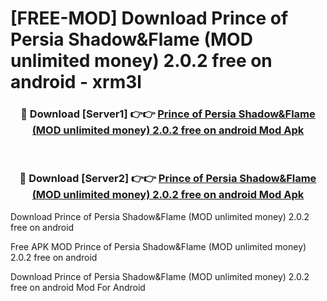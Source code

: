 # [FREE-MOD] Download Prince of Persia Shadow&Flame (MOD unlimited money) 2.0.2 free on android - xrm3l


<div align="center">
<h3>🔴 Download [Server1] 👉👉 <a href="https://apk-comot.site?title=Prince_of_Persia_Shadow&Flame_(MOD_unlimited_money)_2.0.2_free_on_android">Prince of Persia Shadow&Flame (MOD unlimited money) 2.0.2 free on android Mod Apk</a></h3><br>

<h3>🔴 Download [Server2] 👉👉 <a href="https://apk-comot.site?title=Prince_of_Persia_Shadow&Flame_(MOD_unlimited_money)_2.0.2_free_on_android">Prince of Persia Shadow&Flame (MOD unlimited money) 2.0.2 free on android Mod Apk</a></h3>
</div>



Download Prince of Persia Shadow&Flame (MOD unlimited money) 2.0.2 free on android 

Free APK MOD Prince of Persia Shadow&Flame (MOD unlimited money) 2.0.2 free on android 

Download Prince of Persia Shadow&Flame (MOD unlimited money) 2.0.2 free on android Mod For Android
